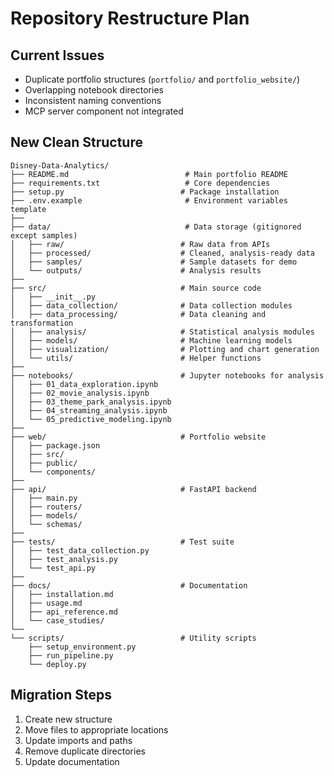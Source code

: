 # Repository Restructure Plan

## Current Issues
- Duplicate portfolio structures (`portfolio/` and `portfolio_website/`)
- Overlapping notebook directories
- Inconsistent naming conventions
- MCP server component not integrated

## New Clean Structure
```
Disney-Data-Analytics/
├── README.md                          # Main portfolio README
├── requirements.txt                   # Core dependencies
├── setup.py                          # Package installation
├── .env.example                       # Environment variables template
├── 
├── data/                              # Data storage (gitignored except samples)
│   ├── raw/                          # Raw data from APIs
│   ├── processed/                    # Cleaned, analysis-ready data
│   ├── samples/                      # Sample datasets for demo
│   └── outputs/                      # Analysis results
├── 
├── src/                              # Main source code
│   ├── __init__.py
│   ├── data_collection/              # Data collection modules
│   ├── data_processing/              # Data cleaning and transformation
│   ├── analysis/                     # Statistical analysis modules
│   ├── models/                       # Machine learning models
│   ├── visualization/                # Plotting and chart generation
│   └── utils/                        # Helper functions
├── 
├── notebooks/                        # Jupyter notebooks for analysis
│   ├── 01_data_exploration.ipynb
│   ├── 02_movie_analysis.ipynb
│   ├── 03_theme_park_analysis.ipynb
│   ├── 04_streaming_analysis.ipynb
│   └── 05_predictive_modeling.ipynb
├── 
├── web/                              # Portfolio website
│   ├── package.json
│   ├── src/
│   ├── public/
│   └── components/
├── 
├── api/                              # FastAPI backend
│   ├── main.py
│   ├── routers/
│   ├── models/
│   └── schemas/
├── 
├── tests/                            # Test suite
│   ├── test_data_collection.py
│   ├── test_analysis.py
│   └── test_api.py
├── 
├── docs/                             # Documentation
│   ├── installation.md
│   ├── usage.md
│   ├── api_reference.md
│   └── case_studies/
└── 
└── scripts/                          # Utility scripts
    ├── setup_environment.py
    ├── run_pipeline.py
    └── deploy.py
```

## Migration Steps
1. Create new structure
2. Move files to appropriate locations
3. Update imports and paths
4. Remove duplicate directories
5. Update documentation